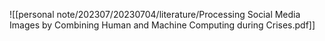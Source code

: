 ![[personal note/202307/20230704/literature/Processing Social Media Images by Combining Human and Machine Computing during Crises.pdf]]
